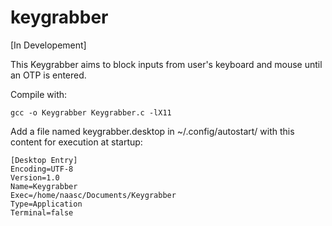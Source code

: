 # keygrabber

[In Developement]

This Keygrabber aims to block inputs from user's keyboard and mouse until an OTP is entered.

Compile with:
```console
gcc -o Keygrabber Keygrabber.c -lX11
```

Add a file named keygrabber.desktop in ~/.config/autostart/ with this content for execution at startup:
```
[Desktop Entry]
Encoding=UTF-8
Version=1.0
Name=Keygrabber
Exec=/home/naasc/Documents/Keygrabber
Type=Application
Terminal=false
```